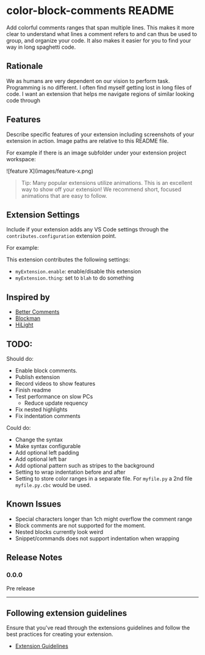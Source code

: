 # color-block-comments README

Add colorful comments ranges that span multiple lines. This makes it more clear to understand what lines a comment refers to and can thus be used to group, and organize your code. It also makes it easier for you to find your way in long spaghetti code.

## Rationale

We as humans are very dependent on our vision to perform task. Programming is no different. I often find myself getting lost in long files of code. I want an extension that helps me navigate regions of similar looking code through

## Features

Describe specific features of your extension including screenshots of your extension in action. Image paths are relative to this README file.

For example if there is an image subfolder under your extension project workspace:

\!\[feature X\]\(images/feature-x.png\)

> Tip: Many popular extensions utilize animations. This is an excellent way to show off your extension! We recommend short, focused animations that are easy to follow.

## Extension Settings

Include if your extension adds any VS Code settings through the `contributes.configuration` extension point.

For example:

This extension contributes the following settings:

* `myExtension.enable`: enable/disable this extension
* `myExtension.thing`: set to `blah` to do something

## Inspired by

* [Better Comments](https://marketplace.visualstudio.com/items?itemName=aaron-bond.better-comments)
* [Blockman](https://marketplace.visualstudio.com/items?itemName=leodevbro.blockman)
* [HiLight](https://marketplace.visualstudio.com/items?itemName=f0lio.hilight)

## TODO:

Should do:
* Enable block comments.
* Publish extension
* Record videos to show features
* Finish readme
* Test performance on slow PCs
    * Reduce update requency
* Fix nested highlights
* Fix indentation comments

Could do:
* Change the syntax
* Make syntax configurable
* Add optional left padding
* Add optional left bar
* Add optional pattern such as stripes to the background
* Setting to wrap indentation before and after
* Setting to store color ranges in a separate file. For `myfile.py` a 2nd file `myfile.py.cbc` would be used.

## Known Issues

* Special characters longer than 1ch might overflow the comment range
* Block comments are not supported for the moment.
* Nested blocks currently look weird
* Snippet/commands does not support indentation when wrapping

## Release Notes

### 0.0.0

Pre release

-----------------------------------------------------------------------------------------------------------
## Following extension guidelines

Ensure that you've read through the extensions guidelines and follow the best practices for creating your extension.

* [Extension Guidelines](https://code.visualstudio.com/api/references/extension-guidelines)
